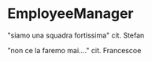 # EmployeeManager
"siamo una squadra fortissima" cit. Stefan

"non ce la faremo mai...." cit. Francescoe
